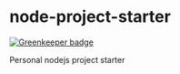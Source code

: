 # node-project-starter

[![Greenkeeper badge](https://badges.greenkeeper.io/haoliangyu/node-project-starter.svg)](https://greenkeeper.io/)

Personal nodejs project starter

